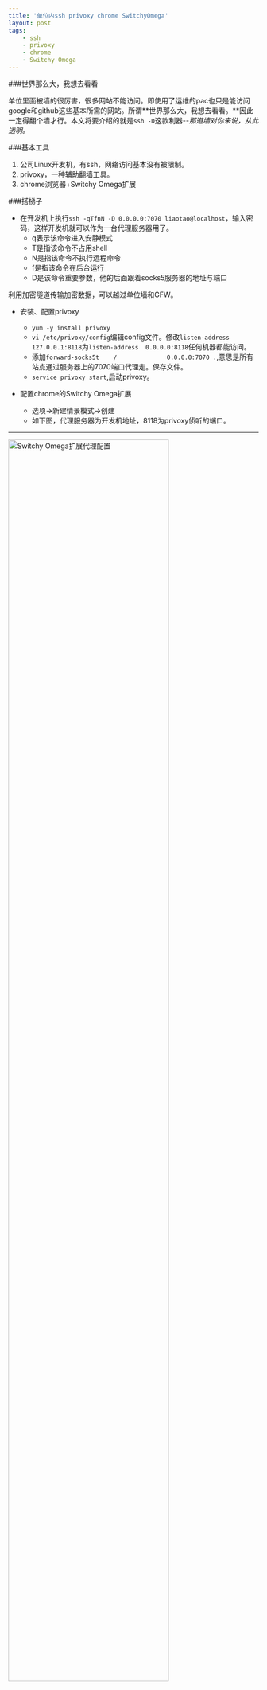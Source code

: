 ```yaml
---
title: '单位内ssh privoxy chrome SwitchyOmega'
layout: post
tags:
    - ssh
    - privoxy
    - chrome
    - Switchy Omega
---
```


###世界那么大，我想去看看

单位里面被墙的很厉害，很多网站不能访问。即使用了运维的pac也只是能访问google和github这些基本所需的网站。所谓**世界那么大，我想去看看。**因此一定得翻个墙才行。本文将要介绍的就是`ssh -D`这款利器--*那道墙对你来说，从此透明。*

###基本工具

1. 公司Linux开发机，有ssh，网络访问基本没有被限制。
2. privoxy，一种辅助翻墙工具。
3. chrome浏览器+Switchy Omega扩展

###搭梯子

- 在开发机上执行`ssh -qTfnN -D 0.0.0.0:7070 liaotao@localhost`，输入密码，这样开发机就可以作为一台代理服务器用了。
  - q表示该命令进入安静模式
  - T是指该命令不占用shell
  - N是指该命令不执行远程命令
  - f是指该命令在后台运行
  - D是该命令重要参数，他的后面跟着socks5服务器的地址与端口
  
利用加密隧道传输加密数据，可以越过单位墙和GFW。

- 安装、配置privoxy
  - `yum -y install privoxy`
  - `vi /etc/privoxy/config`编辑config文件。修改`listen-address  127.0.0.1:8118`为`listen-address  0.0.0.0:8118`任何机器都能访问。
  - 添加`forward-socks5t    /              0.0.0.0:7070 .`,意思是所有站点通过服务器上的7070端口代理走。保存文件。
  - `service privoxy start`,启动privoxy。
 
- 配置chrome的Switchy Omega扩展
  - 选项->新建情景模式->创建
  - 如下图，代理服务器为开发机地址，8118为privoxy侦听的端口。

---
<img src='http://o94lfo79s.bkt.clouddn.com/8C7A5EF0-8DE5-403A-B814-66662A0A4066.png-watermark' width='80%' alt='Switchy Omega扩展代理配置' />

配置好后在地址栏中输入<http://p.p>正常显示则表示梯子已经搭好了哦。：-）


